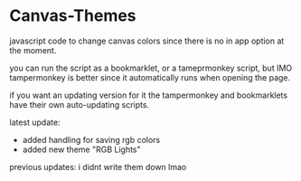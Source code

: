 # Canvas-Themes
javascript code to change canvas colors since there is no in app option at the moment.

you can run the script as a bookmarklet, or a tameprmonkey script, but IMO tampermonkey is better since it automatically runs when opening the page.

if you want an updating version for it the tampermonkey and bookmarklets have their own auto-updating scripts.

latest update:
 - added handling for saving rgb colors
 - added new theme "RGB Lights"

previous updates:
i didnt write them down lmao
